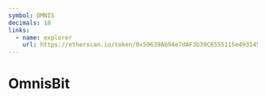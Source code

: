 ```yaml
---
symbol: OMNIS
decimals: 18
links:
  - name: explorer
    url: https://etherscan.io/token/0x59639Ab94e7dAF3b39C6555115e493145032e85E
---
```


# OmnisBit
